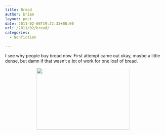 ```yaml
---
title: Bread
author: brian
layout: post
date: 2011-02-06T19:22:33+00:00
url: /2011/02/bread/
categories:
  - Nonfiction

---
```

<p style="text-align: left;">
  I see why people buy bread now. First attempt came out okay, maybe a little dense, but damn if that wasn&#8217;t a lot of work for one loaf of bread.
</p>

<p style="text-align: center;">
  <a href="http://trammell.ch/wp-content/uploads/2011/02/IMG_3486.jpg"><img class="size-medium wp-image-106 aligncenter" title="IMG_3486" src="http://trammell.ch/wp-content/uploads/2011/02/IMG_3486-300x200.jpg" alt="" width="300" height="200" srcset="https://trammell.ch/wp-content/uploads/2011/02/IMG_3486-300x200.jpg 300w, https://trammell.ch/wp-content/uploads/2011/02/IMG_3486.jpg 640w" sizes="(max-width: 300px) 100vw, 300px" /></a>
</p>